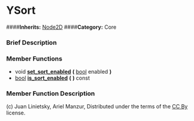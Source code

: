 #  YSort  
####**Inherits:** [Node2D](class_node2d)
####**Category:** Core

###  Brief Description  


###  Member Functions 
  * void  **[set&#95;sort&#95;enabled](#set_sort_enabled)**  **(** [bool](class_bool) enabled  **)**
  * [bool](class_bool)  **[is&#95;sort&#95;enabled](#is_sort_enabled)**  **(** **)** const

###  Member Function Description  


(c) Juan Linietsky, Ariel Manzur, Distributed under the terms of the [CC By](https://creativecommons.org/licenses/by/3.0/legalcode) license.
